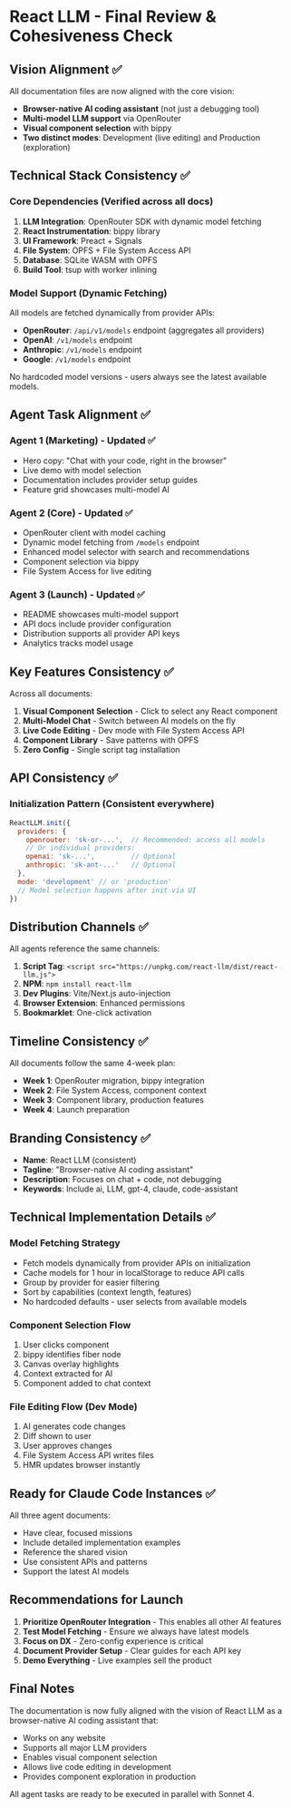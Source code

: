 # React LLM - Final Review & Cohesiveness Check

## Vision Alignment ✅

All documentation files are now aligned with the core vision:
- **Browser-native AI coding assistant** (not just a debugging tool)
- **Multi-model LLM support** via OpenRouter
- **Visual component selection** with bippy
- **Two distinct modes**: Development (live editing) and Production (exploration)

## Technical Stack Consistency ✅

### Core Dependencies (Verified across all docs)
1. **LLM Integration**: OpenRouter SDK with dynamic model fetching
2. **React Instrumentation**: bippy library
3. **UI Framework**: Preact + Signals
4. **File System**: OPFS + File System Access API
5. **Database**: SQLite WASM with OPFS
6. **Build Tool**: tsup with worker inlining

### Model Support (Dynamic Fetching)
All models are fetched dynamically from provider APIs:
- **OpenRouter**: `/api/v1/models` endpoint (aggregates all providers)
- **OpenAI**: `/v1/models` endpoint  
- **Anthropic**: `/v1/models` endpoint
- **Google**: `/v1/models` endpoint

No hardcoded model versions - users always see the latest available models.

## Agent Task Alignment ✅

### Agent 1 (Marketing) - Updated ✅
- Hero copy: "Chat with your code, right in the browser"
- Live demo with model selection
- Documentation includes provider setup guides
- Feature grid showcases multi-model AI

### Agent 2 (Core) - Updated ✅
- OpenRouter client with model caching
- Dynamic model fetching from `/models` endpoint
- Enhanced model selector with search and recommendations
- Component selection via bippy
- File System Access for live editing

### Agent 3 (Launch) - Updated ✅
- README showcases multi-model support
- API docs include provider configuration
- Distribution supports all provider API keys
- Analytics tracks model usage

## Key Features Consistency ✅

Across all documents:
1. **Visual Component Selection** - Click to select any React component
2. **Multi-Model Chat** - Switch between AI models on the fly
3. **Live Code Editing** - Dev mode with File System Access API
4. **Component Library** - Save patterns with OPFS
5. **Zero Config** - Single script tag installation

## API Consistency ✅

### Initialization Pattern (Consistent everywhere)
```javascript
ReactLLM.init({
  providers: {
    openrouter: 'sk-or-...',  // Recommended: access all models
    // Or individual providers:
    openai: 'sk-...',         // Optional
    anthropic: 'sk-ant-...'   // Optional
  },
  mode: 'development' // or 'production'
  // Model selection happens after init via UI
})
```

## Distribution Channels ✅

All agents reference the same channels:
1. **Script Tag**: `<script src="https://unpkg.com/react-llm/dist/react-llm.js">`
2. **NPM**: `npm install react-llm`
3. **Dev Plugins**: Vite/Next.js auto-injection
4. **Browser Extension**: Enhanced permissions
5. **Bookmarklet**: One-click activation

## Timeline Consistency ✅

All documents follow the same 4-week plan:
- **Week 1**: OpenRouter migration, bippy integration
- **Week 2**: File System Access, component context
- **Week 3**: Component library, production features
- **Week 4**: Launch preparation

## Branding Consistency ✅

- **Name**: React LLM (consistent)
- **Tagline**: "Browser-native AI coding assistant"
- **Description**: Focuses on chat + code, not debugging
- **Keywords**: Include ai, LLM, gpt-4, claude, code-assistant

## Technical Implementation Details ✅

### Model Fetching Strategy
- Fetch models dynamically from provider APIs on initialization
- Cache models for 1 hour in localStorage to reduce API calls
- Group by provider for easier filtering
- Sort by capabilities (context length, features)
- No hardcoded defaults - user selects from available models

### Component Selection Flow
1. User clicks component
2. bippy identifies fiber node
3. Canvas overlay highlights
4. Context extracted for AI
5. Component added to chat context

### File Editing Flow (Dev Mode)
1. AI generates code changes
2. Diff shown to user
3. User approves changes
4. File System Access API writes files
5. HMR updates browser instantly

## Ready for Claude Code Instances ✅

All three agent documents:
- Have clear, focused missions
- Include detailed implementation examples
- Reference the shared vision
- Use consistent APIs and patterns
- Support the latest AI models

## Recommendations for Launch

1. **Prioritize OpenRouter Integration** - This enables all other AI features
2. **Test Model Fetching** - Ensure we always have latest models
3. **Focus on DX** - Zero-config experience is critical
4. **Document Provider Setup** - Clear guides for each API key
5. **Demo Everything** - Live examples sell the product

## Final Notes

The documentation is now fully aligned with the vision of React LLM as a browser-native AI coding assistant that:
- Works on any website
- Supports all major LLM providers
- Enables visual component selection
- Allows live code editing in development
- Provides component exploration in production

All agent tasks are ready to be executed in parallel with Sonnet 4.